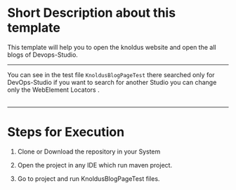 # Short Description about this template

This template will help you to open the knoldus website and open the all blogs of Devops-Studio.

---
You can see in the test file `KnoldusBlogPageTest` there searched only for DevOps-Studio if you want to search for another Studio you can change only the WebElement Locators .<br><br>

---
# Steps for Execution 

1. Clone or Download the repository in your System

2. Open the project in any IDE which run maven project.

3. Go to project and run KnoldusBlogPageTest files.
















